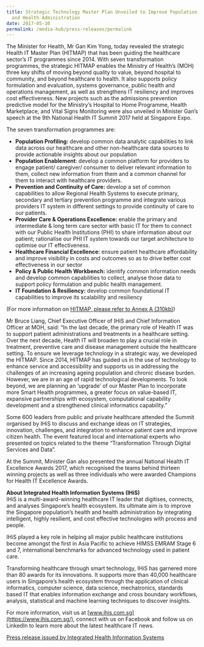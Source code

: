 ```yaml
---
title: Strategic Technology Master Plan Unveiled to Improve Population's Health
  and Health Administration
date: 2017-05-30
permalink: /media-hub/press-releases/permalink
---
```

The Minister for Health, Mr Gan Kim Yong, today revealed the strategic Health IT Master Plan (HITMAP) that has been guiding the healthcare sector’s IT programmes since 2014. With seven transformation programmes, the strategic HITMAP enables the Ministry of Health’s (MOH) three key shifts of moving beyond quality to value, beyond hospital to community, and beyond healthcare to health. It also supports policy formulation and evaluation, systems governance, public health and operations management, as well as strengthens IT resiliency and improves cost effectiveness. New projects such as the admissions prevention predictive model for the Ministry’s Hospital to Home Programme, Health Marketplace, and Vital Signs Monitoring were also unveiled in Minister Gan’s speech at the 9th National Health IT Summit 2017 held at Singapore Expo.

The seven transformation programmes are:  
* **Population Profiling:** develop common data analytic capabilities to link data across our healthcare and other non-healthcare data sources to provide actionable insights about our population  
* **Population Enablement**: develop a common platform for providers to engage patient/ caregiver/ consumer to deliver relevant information to them, collect new information from them and a common channel for them to interact with healthcare providers.  
* **Prevention and Continuity of Care:** develop a set of common capabilities to allow Regional Health Systems to execute primary, secondary and tertiary prevention programme and integrate various providers IT system in different settings to provide continuity of care to our patients.  
* **Provider Care & Operations Excellence:** enable the primary and intermediate & long term care sector with basic IT for them to connect with our Public Health Institutions (PHI) to share information about our patient; rationalise our PHI IT system towards our target architecture to optimise our IT effectiveness.  
* **Healthcare Financial Excellence:** ensure patient healthcare affordability and improve visibility in costs and outcomes so as to drive better cost effectiveness in our sector  
* **Policy & Public Health Workbench:** identify common information needs and develop common capabilities to collect, analyse those data to support policy formulation and public health management.  
* **IT Foundation & Resiliency:** develop common foundational IT capabilities to improve its scalability and resiliency

(For more information on [HITMAP, please refer to Annex A (310kb)](/files/press-releases/2017/factsheet-on-health-it-master-plan-hitmap-annex-a.pdf))

Mr Bruce Liang, Chief Executive Officer of IHiS and Chief Information Officer at MOH, said: “In the last decade, the primary role of Health IT was to support patient administrations and treatments in a healthcare setting. Over the next decade, Health IT will broaden to play a crucial role in treatment, preventive care and disease management outside the healthcare setting. To ensure we leverage technology in a strategic way, we developed the HITMAP. Since 2014, HITMAP has guided us in the use of technology to enhance service and accessibility and supports us in addressing the challenges of an increasing ageing population and chronic disease burden. However, we are in an age of rapid technological developments. To look beyond, we are planning an ‘upgrade’ of our Master Plan to incorporate more Smart Health programmes, a greater focus on value-based IT, expansive partnerships with ecosystem, computational capability development and a strengthened clinical informatics capability.”

Some 600 leaders from public and private healthcare attended the Summit organised by IHiS to discuss and exchange ideas on IT strategies, innovation, challenges, and integration to enhance patient care and improve citizen health. The event featured local and international experts who presented on topics related to the theme “Transformation Through Digital Services and Data”.

At the Summit, Minister Gan also presented the annual National Health IT Excellence Awards 2017, which recognised the teams behind thirteen winning projects as well as three individuals who were awarded Champions for Health IT Excellence Awards.

**About Integrated Health Information Systems (IHiS)**  
IHiS is a multi-award-winning healthcare IT leader that digitises, connects, and analyses Singapore’s health ecosystem. Its ultimate aim is to improve the Singapore population’s health and health administration by integrating intelligent, highly resilient, and cost effective technologies with process and people.

IHiS played a key role in helping all major public healthcare institutions become amongst the first in Asia Pacific to achieve HIMSS EMRAM Stage 6 and 7, international benchmarks for advanced technology used in patient care.

Transforming healthcare through smart technology, IHiS has garnered more than 80 awards for its innovations. It supports more than 40,000 healthcare users in Singapore’s health ecosystem through the application of clinical informatics, computer science, data science, mechatronics, standards based IT that enables information exchange and cross boundary workflows, analysis, statistical and machine learning techniques to discover insights.

For more information, visit us at [www.ihis.com.sg](https://www.ihis.com.sg/), connect with us on Facebook and follow us on LinkedIn to learn more about the latest healthcare IT news.

[Press release issued by Integrated Health Information Systems](https://www.ihis.com.sg/Latest_News/Media_Releases/Pages/Strategic_Technology_Master_Plan_Unveiled_To_Improve_Population%E2%80%99s_Health_and_Health_Administration.aspx)
